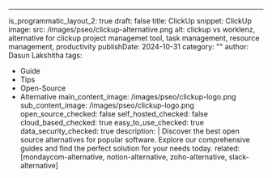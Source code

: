 ---
is_programmatic_layout_2: true
draft: false
title: ClickUp
snippet: ClickUp
image:
  src: /images/pseo/clickup-alternative.png
  alt: clickup vs worklenz, alternative for clickup project managemet tool, task management, resource management, productivity
publishDate: 2024-10-31
category: ""
author: Dasun Lakshitha
tags:
  - Guide
  - Tips
  - Open-Source
  - Alternative
main_content_image: /images/pseo/clickup-logo.png
sub_content_image: /images/pseo/clickup-logo.png
open_source_checked: false
self_hosted_checked: false
cloud_based_checked: true
easy_to_use_checked: true
data_security_checked: true
description: |
   Discover the best open source alternatives for popular software. Explore our comprehensive guides and find the perfect solution for your needs today.
related: [mondaycom-alternative, notion-alternative, zoho-alternative, slack-alternative]